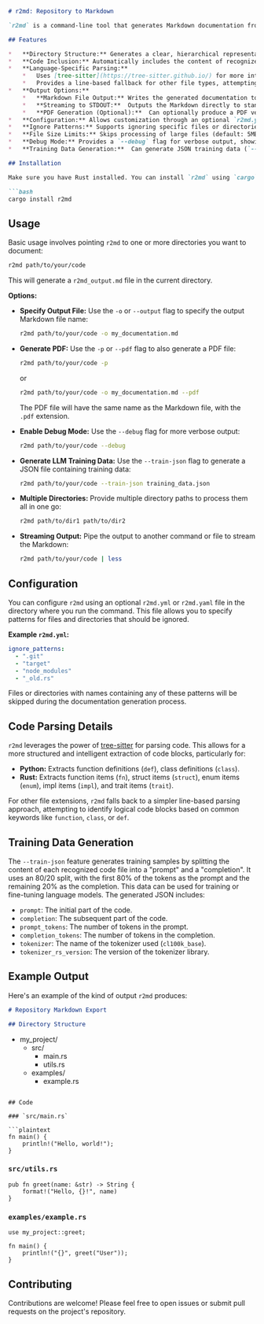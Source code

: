 ```markdown
# r2md: Repository to Markdown

`r2md` is a command-line tool that generates Markdown documentation from your code repository. It parses your project's directory structure and includes code snippets from recognized files, making it easy to create comprehensive overviews of your codebase.

## Features

*   **Directory Structure:** Generates a clear, hierarchical representation of your repository's directory structure in Markdown.
*   **Code Inclusion:** Automatically includes the content of recognized code files (e.g., `.rs`, `.py`) in Markdown code blocks.
*   **Language-Specific Parsing:**
    *   Uses [tree-sitter](https://tree-sitter.github.io/) for more intelligent parsing of **Python** and **Rust** code, extracting functions, classes, structs, enums, and more as individual code blocks.
    *   Provides a line-based fallback for other file types, attempting to identify logical code blocks.
*   **Output Options:**
    *   **Markdown File Output:** Writes the generated documentation to a Markdown file (default: `r2md_output.md`).
    *   **Streaming to STDOUT:**  Outputs the Markdown directly to standard output when the output is piped.
    *   **PDF Generation (Optional):**  Can optionally produce a PDF version of the documentation using the `-p` or `--pdf` flag.
*   **Configuration:** Allows customization through an optional `r2md.yml` or `r2md.yaml` configuration file to specify ignore patterns for files and directories.
*   **Ignore Patterns:** Supports ignoring specific files or directories based on substring matching defined in the configuration file.
*   **File Size Limits:** Skips processing of large files (default: 5MB) to improve performance.
*   **Debug Mode:** Provides a `--debug` flag for verbose output, showing which files are being skipped and why.
*   **Training Data Generation:**  Can generate JSON training data (`--train-json`) containing prompt and completion pairs extracted from your code, useful for fine-tuning language models. It utilizes the `cl100k_base` tokenizer (used by GPT-4).

## Installation

Make sure you have Rust installed. You can install `r2md` using `cargo`:

```bash
cargo install r2md
```

## Usage

Basic usage involves pointing `r2md` to one or more directories you want to document:

```bash
r2md path/to/your/code
```

This will generate a `r2md_output.md` file in the current directory.

**Options:**

*   **Specify Output File:** Use the `-o` or `--output` flag to specify the output Markdown file name:

    ```bash
    r2md path/to/your/code -o my_documentation.md
    ```

*   **Generate PDF:** Use the `-p` or `--pdf` flag to also generate a PDF file:

    ```bash
    r2md path/to/your/code -p
    ```
    or
    ```bash
    r2md path/to/your/code -o my_documentation.md --pdf
    ```
    The PDF file will have the same name as the Markdown file, with the `.pdf` extension.

*   **Enable Debug Mode:** Use the `--debug` flag for more verbose output:

    ```bash
    r2md path/to/your/code --debug
    ```

*   **Generate LLM Training Data:** Use the `--train-json` flag to generate a JSON file containing training data:

    ```bash
    r2md path/to/your/code --train-json training_data.json
    ```

*   **Multiple Directories:** Provide multiple directory paths to process them all in one go:

    ```bash
    r2md path/to/dir1 path/to/dir2
    ```

*   **Streaming Output:** Pipe the output to another command or file to stream the Markdown:

    ```bash
    r2md path/to/your/code | less
    ```

## Configuration

You can configure `r2md` using an optional `r2md.yml` or `r2md.yaml` file in the directory where you run the command. This file allows you to specify patterns for files and directories that should be ignored.

**Example `r2md.yml`:**

```yaml
ignore_patterns:
  - ".git"
  - "target"
  - "node_modules"
  - "_old.rs"
```

Files or directories with names containing any of these patterns will be skipped during the documentation generation process.

## Code Parsing Details

`r2md` leverages the power of [tree-sitter](https://tree-sitter.github.io/) for parsing code. This allows for a more structured and intelligent extraction of code blocks, particularly for:

*   **Python:** Extracts function definitions (`def`), class definitions (`class`).
*   **Rust:** Extracts function items (`fn`), struct items (`struct`), enum items (`enum`), impl items (`impl`), and trait items (`trait`).

For other file extensions, `r2md` falls back to a simpler line-based parsing approach, attempting to identify logical code blocks based on common keywords like `function`, `class`, or `def`.

## Training Data Generation

The `--train-json` feature generates training samples by splitting the content of each recognized code file into a "prompt" and a "completion". It uses an 80/20 split, with the first 80% of the tokens as the prompt and the remaining 20% as the completion. This data can be used for training or fine-tuning language models. The generated JSON includes:

*   `prompt`: The initial part of the code.
*   `completion`: The subsequent part of the code.
*   `prompt_tokens`: The number of tokens in the prompt.
*   `completion_tokens`: The number of tokens in the completion.
*   `tokenizer`: The name of the tokenizer used (`cl100k_base`).
*   `tokenizer_rs_version`: The version of the tokenizer library.

## Example Output

Here's an example of the kind of output `r2md` produces:

```markdown
# Repository Markdown Export

## Directory Structure

```
- my_project/
  - src/
    - main.rs
    - utils.rs
  - examples/
    - example.rs
```

## Code

### `src/main.rs`

```plaintext
fn main() {
    println!("Hello, world!");
}
```

### `src/utils.rs`

```plaintext
pub fn greet(name: &str) -> String {
    format!("Hello, {}!", name)
}
```

### `examples/example.rs`

```plaintext
use my_project::greet;

fn main() {
    println!("{}", greet("User"));
}
```

## Contributing

Contributions are welcome! Please feel free to open issues or submit pull requests on the project's repository.